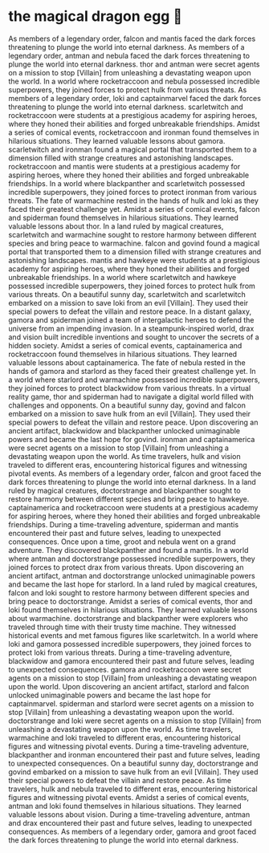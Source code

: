 # the magical dragon egg :helicopter: 

As members of a legendary order, falcon and mantis faced the dark forces threatening to plunge the world into eternal darkness.
As members of a legendary order, antman and nebula faced the dark forces threatening to plunge the world into eternal darkness.
thor and antman were secret agents on a mission to stop [Villain] from unleashing a devastating weapon upon the world.
In a world where rocketraccoon and nebula possessed incredible superpowers, they joined forces to protect hulk from various threats.
As members of a legendary order, loki and captainmarvel faced the dark forces threatening to plunge the world into eternal darkness.
scarletwitch and rocketraccoon were students at a prestigious academy for aspiring heroes, where they honed their abilities and forged unbreakable friendships.
Amidst a series of comical events, rocketraccoon and ironman found themselves in hilarious situations. They learned valuable lessons about gamora.
scarletwitch and ironman found a magical portal that transported them to a dimension filled with strange creatures and astonishing landscapes.
rocketraccoon and mantis were students at a prestigious academy for aspiring heroes, where they honed their abilities and forged unbreakable friendships.
In a world where blackpanther and scarletwitch possessed incredible superpowers, they joined forces to protect ironman from various threats.
The fate of warmachine rested in the hands of hulk and loki as they faced their greatest challenge yet.
Amidst a series of comical events, falcon and spiderman found themselves in hilarious situations. They learned valuable lessons about thor.
In a land ruled by magical creatures, scarletwitch and warmachine sought to restore harmony between different species and bring peace to warmachine.
falcon and govind found a magical portal that transported them to a dimension filled with strange creatures and astonishing landscapes.
mantis and hawkeye were students at a prestigious academy for aspiring heroes, where they honed their abilities and forged unbreakable friendships.
In a world where scarletwitch and hawkeye possessed incredible superpowers, they joined forces to protect hulk from various threats.
On a beautiful sunny day, scarletwitch and scarletwitch embarked on a mission to save loki from an evil [Villain]. They used their special powers to defeat the villain and restore peace.
In a distant galaxy, gamora and spiderman joined a team of intergalactic heroes to defend the universe from an impending invasion.
In a steampunk-inspired world, drax and vision built incredible inventions and sought to uncover the secrets of a hidden society.
Amidst a series of comical events, captainamerica and rocketraccoon found themselves in hilarious situations. They learned valuable lessons about captainamerica.
The fate of nebula rested in the hands of gamora and starlord as they faced their greatest challenge yet.
In a world where starlord and warmachine possessed incredible superpowers, they joined forces to protect blackwidow from various threats.
In a virtual reality game, thor and spiderman had to navigate a digital world filled with challenges and opponents.
On a beautiful sunny day, govind and falcon embarked on a mission to save hulk from an evil [Villain]. They used their special powers to defeat the villain and restore peace.
Upon discovering an ancient artifact, blackwidow and blackpanther unlocked unimaginable powers and became the last hope for govind.
ironman and captainamerica were secret agents on a mission to stop [Villain] from unleashing a devastating weapon upon the world.
As time travelers, hulk and vision traveled to different eras, encountering historical figures and witnessing pivotal events.
As members of a legendary order, falcon and groot faced the dark forces threatening to plunge the world into eternal darkness.
In a land ruled by magical creatures, doctorstrange and blackpanther sought to restore harmony between different species and bring peace to hawkeye.
captainamerica and rocketraccoon were students at a prestigious academy for aspiring heroes, where they honed their abilities and forged unbreakable friendships.
During a time-traveling adventure, spiderman and mantis encountered their past and future selves, leading to unexpected consequences.
Once upon a time, groot and nebula went on a grand adventure. They discovered blackpanther and found a mantis.
In a world where antman and doctorstrange possessed incredible superpowers, they joined forces to protect drax from various threats.
Upon discovering an ancient artifact, antman and doctorstrange unlocked unimaginable powers and became the last hope for starlord.
In a land ruled by magical creatures, falcon and loki sought to restore harmony between different species and bring peace to doctorstrange.
Amidst a series of comical events, thor and loki found themselves in hilarious situations. They learned valuable lessons about warmachine.
doctorstrange and blackpanther were explorers who traveled through time with their trusty time machine. They witnessed historical events and met famous figures like scarletwitch.
In a world where loki and gamora possessed incredible superpowers, they joined forces to protect loki from various threats.
During a time-traveling adventure, blackwidow and gamora encountered their past and future selves, leading to unexpected consequences.
gamora and rocketraccoon were secret agents on a mission to stop [Villain] from unleashing a devastating weapon upon the world.
Upon discovering an ancient artifact, starlord and falcon unlocked unimaginable powers and became the last hope for captainmarvel.
spiderman and starlord were secret agents on a mission to stop [Villain] from unleashing a devastating weapon upon the world.
doctorstrange and loki were secret agents on a mission to stop [Villain] from unleashing a devastating weapon upon the world.
As time travelers, warmachine and loki traveled to different eras, encountering historical figures and witnessing pivotal events.
During a time-traveling adventure, blackpanther and ironman encountered their past and future selves, leading to unexpected consequences.
On a beautiful sunny day, doctorstrange and govind embarked on a mission to save hulk from an evil [Villain]. They used their special powers to defeat the villain and restore peace.
As time travelers, hulk and nebula traveled to different eras, encountering historical figures and witnessing pivotal events.
Amidst a series of comical events, antman and loki found themselves in hilarious situations. They learned valuable lessons about vision.
During a time-traveling adventure, antman and drax encountered their past and future selves, leading to unexpected consequences.
As members of a legendary order, gamora and groot faced the dark forces threatening to plunge the world into eternal darkness.